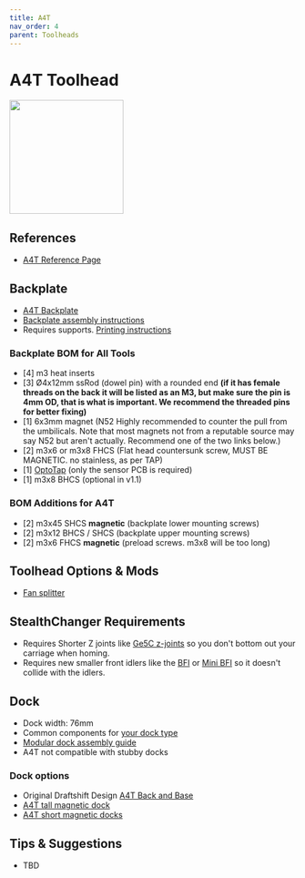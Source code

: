 ```yaml
---
title: A4T
nav_order: 4
parent: Toolheads
---
```


# A4T Toolhead

<img src="../media/Toolheads/A4t.png" width=200>

## References
* [A4T Reference Page](https://github.com/Armchair-Heavy-Industries/A4T)

## Backplate
* [A4T Backplate](https://github.com/sdylewski/StealthChanger/blob/main/STLs/Backplates/A4T.stl)
* [Backplate assembly instructions](https://github.com/sdylewski/StealthChanger/blob/main/Manual/Stealthchanger_Assembly_Guide.pdf)
* Requires supports. [Printing instructions](../Printing.md)

### Backplate BOM for All Tools

- [4] m3 heat inserts
- [3] Ø4x12mm ssRod (dowel pin) with a rounded end **(if it has female threads on the back it will be listed as an M3, but make sure the pin is 4mm OD, that is what is important. We recommend the threaded pins for better fixing)**
- [1] 6x3mm magnet (N52 Highly recommended to counter the pull from the umbilicals. Note that most magnets not from a reputable source may say N52 but aren't actually. Recommend one of the two links below.)
- [2] m3x6 or m3x8 FHCS (Flat head countersunk screw, MUST BE MAGNETIC. no stainless, as per TAP)
- [1] [OptoTap](https://s.click.aliexpress.com/e/_DEGsGTV) (only the sensor PCB is required)
- [1] m3x8 BHCS (optional in v1.1)

### BOM Additions for A4T
- [2] m3x45 SHCS **magnetic** (backplate lower mounting screws)
- [2] m3x12 BHCS / SHCS (backplate upper mounting screws)
- [2] m3x6 FHCS **magnetic** (preload screws. m3x8 will be too long)

## Toolhead Options & Mods
* [Fan splitter](https://github.com/DraftShift/StealthChanger/tree/main/UserMods/dudewithan02/A4T-Xol-Fan-Splitter-PCB)

## StealthChanger Requirements
* Requires Shorter Z joints like <a href="https://github.com/VoronDesign/VoronUsers/tree/main/printer_mods/hartk1213/Voron2.4_GE5C">Ge5C z-joints</a> so you don't bottom out your carriage when homing.
* Requires new smaller front idlers like the <a href="https://github.com/clee/VoronBFI">BFI</a> or <a href="https://github.com/DraftShift/StealthChanger/tree/main/UserMods/BT123/MiniBFI%20%2B%20MicroBFI">Mini BFI</a> so it doesn't collide with the idlers.

## Dock
* Dock width: 76mm
* Common components for [your dock type](.../Dock.md)
* [Modular dock assembly guide](https://github.com/DraftShift/ModularDock/blob/main/Manual/ModularDock_Assembly_Guide.pdf)
* A4T not compatible with stubby docks

### Dock options
* Original Draftshift Design [A4T Back and Base](https://github.com/DraftShift/ModularDock/tree/main/STLs/A4T)
* [A4T tall magnetic dock](https://www.printables.com/model/1381192-stealthchanger-a4t-magnetic-dock)
* [A4T short magnetic docks](https://github.com/DraftShift/ModularDock/blob/main/UserMods/dudewithan02/A4T-Magnet-Docks/README.md)



## Tips & Suggestions
* TBD


